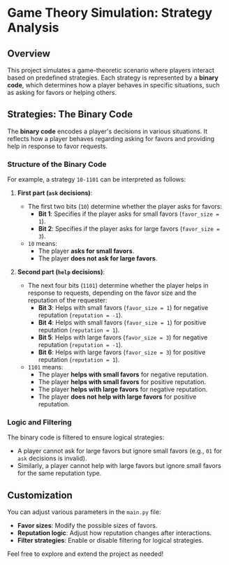# Game Theory Simulation: Strategy Analysis

## Overview

This project simulates a game-theoretic scenario where players interact based on predefined strategies. Each strategy is represented by a **binary code**, which determines how a player behaves in specific situations, such as asking for favors or helping others.

## Strategies: The Binary Code

The **binary code** encodes a player's decisions in various situations. It reflects how a player behaves regarding asking for favors and providing help in response to favor requests.

### Structure of the Binary Code

For example, a strategy `10-1101` can be interpreted as follows:

1. **First part (`ask` decisions)**:

   - The first two bits (`10`) determine whether the player asks for favors:
     - **Bit 1**: Specifies if the player asks for small favors (`favor_size = 1`).
     - **Bit 2**: Specifies if the player asks for large favors (`favor_size = 3`).
   - `10` means:
     - The player **asks for small favors**.
     - The player **does not ask for large favors**.

2. **Second part (`help` decisions)**:
   - The next four bits (`1101`) determine whether the player helps in response to requests, depending on the favor size and the reputation of the requester:
     - **Bit 3**: Helps with small favors (`favor_size = 1`) for negative reputation (`reputation = -1`).
     - **Bit 4**: Helps with small favors (`favor_size = 1`) for positive reputation (`reputation = 1`).
     - **Bit 5**: Helps with large favors (`favor_size = 3`) for negative reputation (`reputation = -1`).
     - **Bit 6**: Helps with large favors (`favor_size = 3`) for positive reputation (`reputation = 1`).
   - `1101` means:
     - The player **helps with small favors** for negative reputation.
     - The player **helps with small favors** for positive reputation.
     - The player **helps with large favors** for negative reputation.
     - The player **does not help with large favors** for positive reputation.

### Logic and Filtering

The binary code is filtered to ensure logical strategies:

- A player cannot ask for large favors but ignore small favors (e.g., `01` for `ask` decisions is invalid).
- Similarly, a player cannot help with large favors but ignore small favors for the same reputation type.

## Customization

You can adjust various parameters in the `main.py` file:

- **Favor sizes**: Modify the possible sizes of favors.
- **Reputation logic**: Adjust how reputation changes after interactions.
- **Filter strategies**: Enable or disable filtering for logical strategies.

Feel free to explore and extend the project as needed!
